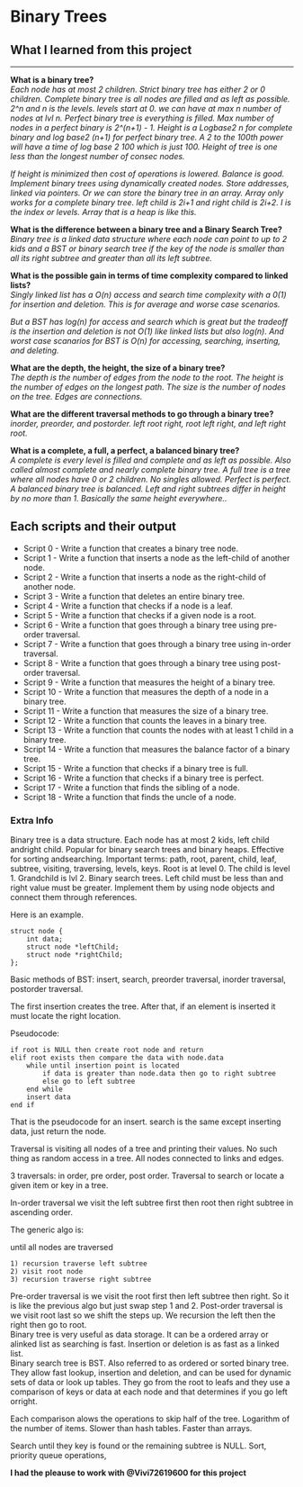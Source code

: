 # Binary Trees

## What I learned from this project  
---   

**What is a binary tree?**  
*Each node has at most 2 children.
Strict binary tree has either 2 or 0 children.
Complete binary tree is all nodes are filled and as left as possible.
2^n and n is the levels. levels start at 0. we can have at max n number of nodes at lvl n.
Perfect binary tree is everything is filled.
Max number of nodes in a perfect binary is 2^(n+1) - 1.
Height is a Logbase2 n for complete binary and log base2 (n+1) for perfect binary tree.
A 2 to the 100th power will have a time of log base 2 100 which is just 100.
Height of tree is one less than the longest number of consec nodes.*  

*If height is minimized then cost of operations is lowered. Balance is good.
Implement binary trees using dynamically created nodes. Store addresses, linked via pointers. Or we can store the binary tree in an array.
Array only works for a complete binary tree. left child is 2i+1 and right child is 2i+2. I is the index or levels. Array that is a heap is like this.*



**What is the difference between a binary tree and a Binary Search Tree?**  
*Binary tree is a linked data structure where each node can point to up to 2
kids and a BST or binary search tree if the key of the node is smaller than all
its right subtree and greater than all its left subtree.*  

**What is the possible gain in terms of time complexity compared to linked lists?**  
*Singly linked list has a O(n) access and search time complexity with a 0(1) for insertion and deletion. This is for average and worse case scenarios.*  

*But a BST has log(n) for access and search which is great but the tradeoff is the insertion and deletion is not O(1) like linked lists but also log(n). And worst case scanarios for BST is O(n) for accessing, searching, inserting, and deleting.*  


**What are the depth, the height, the size of a binary tree?**  
*The depth is the number of edges from the node to the root.
The height is the number of edges on the longest path. The size is the number of nodes on the tree. Edges are connections.*  


**What are the different traversal methods to go through a binary tree?**  
*inorder, preorder, and postorder.
left root right, root left right, and left right root.*  


**What is a complete, a full, a perfect, a balanced binary tree?**  
*A complete is every level is filled and complete and as left as possible. Also called almost complete and nearly complete binary tree.
A full tree is a tree where all nodes have 0 or 2 children. No singles allowed.
Perfect is perfect.
A balanced binary tree is balanced. Left and right subtrees differ in height by no more than 1. Basically the same height everywhere..*  



## Each scripts and their output  
* Script 0 - Write a function that creates a binary tree node.    
* Script 1 - Write a function that inserts a node as the left-child of another node.  
* Script 2 - Write a function that inserts a node as the right-child of another node.  
* Script 3 - Write a function that deletes an entire binary tree.  
* Script 4 - Write a function that checks if a node is a leaf.    
* Script 5 - Write a function that checks if a given node is a root.    
* Script 6 - Write a function that goes through a binary tree using pre-order traversal.  
* Script 7 - Write a function that goes through a binary tree using in-order traversal.  
* Script 8 - Write a function that goes through a binary tree using post-order traversal.  
* Script 9 - Write a function that measures the height of a binary tree.  
* Script 10 - Write a function that measures the depth of a node in a binary tree.  
* Script 11 - Write a function that measures the size of a binary tree.  
* Script 12 - Write a function that counts the leaves in a binary tree.  
* Script 13 - Write a function that counts the nodes with at least 1 child in a binary tree.  
* Script 14 - Write a function that measures the balance factor of a binary tree.  
* Script 15 - Write a function that checks if a binary tree is full.  
* Script 16 - Write a function that checks if a binary tree is perfect.  
* Script 17 - Write a function that finds the sibling of a node.  
* Script 18 - Write a function that finds the uncle of a node.  

### Extra Info



Binary tree is a data structure. Each node has at most 2 kids, left child andright child.
Popular for binary search trees and binary heaps. Effective for sorting andsearching.
Important terms: path, root, parent, child, leaf, subtree, visiting, traversing, levels, keys.
Root is at level 0. The child is level 1. Grandchild is lvl 2.
Binary search trees. Left child must be less than and right value must be greater.
Implement them by using node objects and connect them through references.

Here is an example.

	struct node {
		int data;   
		struct node *leftChild;
		struct node *rightChild;
	};

Basic methods of BST: insert, search, preorder traversal, inorder traversal, postorder traversal.

The first insertion creates the tree. After that, if an element is inserted it must locate the right location. 

Pseudocode:

	if root is NULL then create root node and return
	elif root exists then compare the data with node.data
		while until insertion point is located
			if data is greater than node.data then go to right subtree
			else go to left subtree
		end while
		insert data
	end if



That is the pseudocode for an insert. search is the same except inserting data,
just return the node.


Traversal is visiting all nodes of a tree and printing their values. No such
thing as random access in a tree. All nodes connected to links and edges.

3 traversals: in order, pre order, post order. Traversal to search or locate a
given item or key in a tree.


In-order traversal we visit the left subtree first then root then right subtree
in ascending order.

The generic algo is:

until all nodes are traversed

	1) recursion traverse left subtree
	2) visit root node
	3) recursion traverse right subtree
Pre-order traversal is we visit the root first then left subtree then right.
So it is like the previous algo but just swap step 1 and 2.
Post-order traversal is we visit root last so we shift the steps up. We recursion the left then the right then go to root.   
Binary tree is very useful as data storage.
It can be a ordered array or alinked list as searching is fast.
Insertion or deletion is as fast as a linked list.  
Binary search tree is BST. Also referred to as ordered or sorted binary tree.
They allow fast lookup, insertion and deletion, and can be used for dynamic sets of data or look up tables. They go from the root to leafs and they use a comparison of keys or data at each node and that determines if you go left orright.

Each comparison alows the operations to skip half of the tree. Logarithm of
the number of items. Slower than hash tables. Faster than arrays.

Search until they key is found or the remaining subtree is NULL.
Sort, priority queue operations, 

**I had the pleause to work with @Vivi72619600 for this project**
